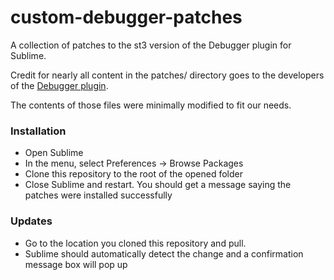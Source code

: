 # custom-debugger-patches
A collection of patches to the st3 version of the Debugger plugin for Sublime.

Credit for nearly all content in the patches/ directory goes to the developers of the [Debugger plugin](https://github.com/daveleroy/sublime_debugger).

The contents of those files were minimally modified to fit our needs.

### Installation

- Open Sublime
- In the menu, select Preferences -> Browse Packages
- Clone this repository to the root of the opened folder
- Close Sublime and restart. You should get a message saying the patches were installed successfully

### Updates

- Go to the location you cloned this repository and pull.
- Sublime should automatically detect the change and a confirmation message box will pop up
